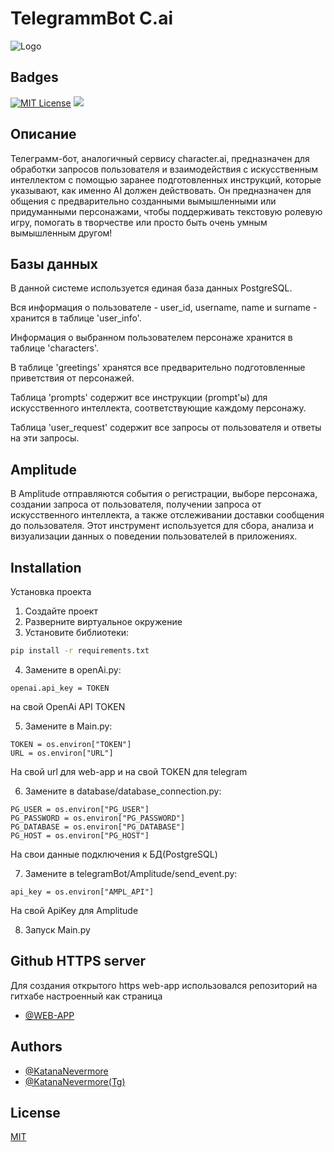 # TelegrammBot C.ai

![Logo](https://www.mlyearning.org/wp-content/uploads/2023/05/Character.AI-Review.jpg)


## Badges

[![MIT License](https://img.shields.io/badge/License-MIT-green.svg)]([MIT](https://github.com/NevermoreKatana/TelegrammBot/blob/main/LICENSE))
<a href="https://codeclimate.com/github/NevermoreKatana/TelegrammBot/maintainability"><img src="https://api.codeclimate.com/v1/badges/a18bbde6ceb83d476c9c/maintainability" /></a>


## Описание
Телеграмм-бот, аналогичный сервису character.ai, предназначен для обработки запросов пользователя и взаимодействия с искусственным интеллектом с помощью заранее подготовленных инструкций, которые указывают, как именно AI должен действовать. Он предназначен для общения с предварительно созданными вымышленными или придуманными персонажами, чтобы поддерживать текстовую ролевую игру, помогать в творчестве или просто быть очень умным вымышленным другом!


## Базы данных
В данной системе используется единая база данных PostgreSQL.

Вся информация о пользователе - user_id, username, name и surname - хранится в таблице 'user_info'.

Информация о выбранном пользователем персонаже хранится в таблице 'characters'.

В таблице 'greetings' хранятся все предварительно подготовленные приветствия от персонажей.

Таблица 'prompts' содержит все инструкции (prompt'ы) для искусственного интеллекта, соответствующие каждому персонажу.

Таблица 'user_request' содержит все запросы от пользователя и ответы на эти запросы.

## Amplitude
В Amplitude отправляются события о регистрации, выборе персонажа, создании запроса от пользователя, получении запроса от искусственного интеллекта, а также отслеживании доставки сообщения до пользователя. Этот инструмент используется для сбора, анализа и визуализации данных о поведении пользователей в приложениях.

## Installation
Установка проекта
1. Создайте проект
2. Разверните виртуальное окружение
3. Установите библиотеки:
```bash
pip install -r requirements.txt
```
 4. Замените в openAi.py:
```
openai.api_key = TOKEN 
```
на свой OpenAi API TOKEN

 5. Замените в Main.py:
 ```
TOKEN = os.environ["TOKEN"]
URL = os.environ["URL"]
 ```
 На свой url для web-app и на свой TOKEN для telegram

 6. Замените в database/database_connection.py:
 ```
PG_USER = os.environ["PG_USER"]
PG_PASSWORD = os.environ["PG_PASSWORD"]
PG_DATABASE = os.environ["PG_DATABASE"]
PG_HOST = os.environ["PG_HOST"]
 ```
 На свои данные подключения к БД(PostgreSQL)

 7. Замените в telegramBot/Amplitude/send_event.py:
 ```
 api_key = os.environ["AMPL_API"]
 ```
 На свой ApiKey для Amplitude

8. Запуск Main.py

## Github HTTPS server
Для создания открытого https web-app использовался репозиторий на гитхабе настроенный как страница
- [@WEB-APP](https://github.com/NevermoreKatana/web-app)

## Authors

- [@KatanaNevermore](https://github.com/NevermoreKatana)
- [@KatanaNevermore(Tg)](https://t.me/nevermorekatana)

## License

[MIT](https://github.com/NevermoreKatana/TelegrammBot/blob/main/LICENSE)

